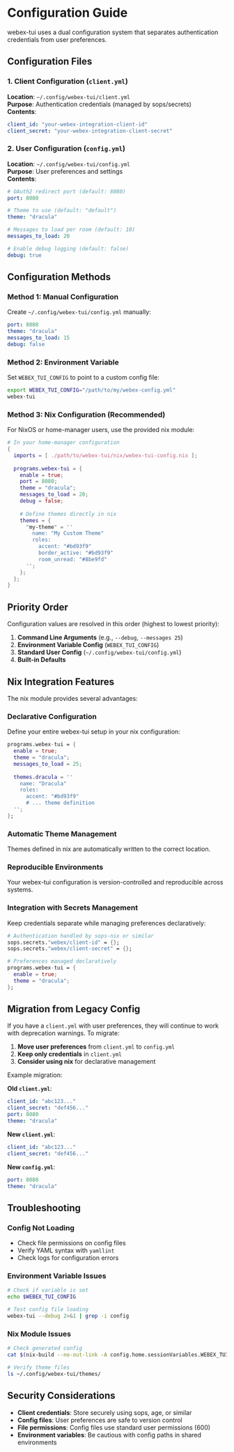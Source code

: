 # Configuration Guide

webex-tui uses a dual configuration system that separates authentication credentials from user preferences.

## Configuration Files

### 1. Client Configuration (`client.yml`)
**Location**: `~/.config/webex-tui/client.yml`  
**Purpose**: Authentication credentials (managed by sops/secrets)  
**Contents**:
```yaml
client_id: "your-webex-integration-client-id"
client_secret: "your-webex-integration-client-secret"
```

### 2. User Configuration (`config.yml`)
**Location**: `~/.config/webex-tui/config.yml`  
**Purpose**: User preferences and settings  
**Contents**:
```yaml
# OAuth2 redirect port (default: 8080)
port: 8080

# Theme to use (default: "default")
theme: "dracula"

# Messages to load per room (default: 10)
messages_to_load: 20

# Enable debug logging (default: false)
debug: true
```

## Configuration Methods

### Method 1: Manual Configuration

Create `~/.config/webex-tui/config.yml` manually:

```yaml
port: 8080
theme: "dracula"
messages_to_load: 15
debug: false
```

### Method 2: Environment Variable

Set `WEBEX_TUI_CONFIG` to point to a custom config file:

```bash
export WEBEX_TUI_CONFIG="/path/to/my/webex-config.yml"
webex-tui
```

### Method 3: Nix Configuration (Recommended)

For NixOS or home-manager users, use the provided nix module:

```nix
# In your home-manager configuration
{
  imports = [ ./path/to/webex-tui/nix/webex-tui-config.nix ];
  
  programs.webex-tui = {
    enable = true;
    port = 8080;
    theme = "dracula";
    messages_to_load = 20;
    debug = false;
    
    # Define themes directly in nix
    themes = {
      "my-theme" = ''
        name: "My Custom Theme"
        roles:
          accent: "#bd93f9"
          border_active: "#bd93f9"
          room_unread: "#8be9fd"
      '';
    };
  };
}
```

## Priority Order

Configuration values are resolved in this order (highest to lowest priority):

1. **Command Line Arguments** (e.g., `--debug`, `--messages 25`)
2. **Environment Variable Config** (`WEBEX_TUI_CONFIG`)  
3. **Standard User Config** (`~/.config/webex-tui/config.yml`)
4. **Built-in Defaults**

## Nix Integration Features

The nix module provides several advantages:

### Declarative Configuration
Define your entire webex-tui setup in your nix configuration:

```nix
programs.webex-tui = {
  enable = true;
  theme = "dracula";
  messages_to_load = 25;
  
  themes.dracula = ''
    name: "Dracula"
    roles:
      accent: "#bd93f9"
      # ... theme definition
  '';
};
```

### Automatic Theme Management
Themes defined in nix are automatically written to the correct location.

### Reproducible Environments
Your webex-tui configuration is version-controlled and reproducible across systems.

### Integration with Secrets Management
Keep credentials separate while managing preferences declaratively:

```nix
# Authentication handled by sops-nix or similar
sops.secrets."webex/client-id" = {};
sops.secrets."webex/client-secret" = {};

# Preferences managed declaratively
programs.webex-tui = {
  enable = true;
  theme = "dracula";
};
```

## Migration from Legacy Config

If you have a `client.yml` with user preferences, they will continue to work with deprecation warnings. To migrate:

1. **Move user preferences** from `client.yml` to `config.yml`
2. **Keep only credentials** in `client.yml`
3. **Consider using nix** for declarative management

Example migration:

**Old `client.yml`**:
```yaml
client_id: "abc123..."
client_secret: "def456..."
port: 8080
theme: "dracula"
```

**New `client.yml`**:
```yaml
client_id: "abc123..."
client_secret: "def456..."
```

**New `config.yml`**:
```yaml
port: 8080
theme: "dracula"
```

## Troubleshooting

### Config Not Loading
- Check file permissions on config files
- Verify YAML syntax with `yamllint`
- Check logs for configuration errors

### Environment Variable Issues
```bash
# Check if variable is set
echo $WEBEX_TUI_CONFIG

# Test config file loading
webex-tui --debug 2>&1 | grep -i config
```

### Nix Module Issues
```bash
# Check generated config
cat $(nix-build --no-out-link -A config.home.sessionVariables.WEBEX_TUI_CONFIG)

# Verify theme files
ls ~/.config/webex-tui/themes/
```

## Security Considerations

- **Client credentials**: Store securely using sops, age, or similar
- **Config files**: User preferences are safe to version control
- **File permissions**: Config files use standard user permissions (600)
- **Environment variables**: Be cautious with config paths in shared environments